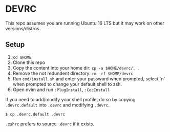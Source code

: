# DEVRC

This repo assumes you are running Ubuntu 16 LTS but it may work on other versions/distros

## Setup

1. `cd $HOME`
2. Clone this repo
3. Copy the content into your home dir: `cp -a $HOME/devrc/. .`
4. Remove the not redundent directory: `rm -rf $HOME/devrc`
5. Run `cmd/install.sh` and enter your password when prompted, select 'n' when prompted to change your default shell to zsh.
6. Open nvim and run `:PlugInstall`, `:CocInstall`

If you need to add/modify your shell profile, do so by copying `.devrc.default` into `.devrc` and modifying `.devrc`.

```shell
$ cp .devrc.default .devrc
```

`.zshrc` prefers to source `.devrc` if it exists.
